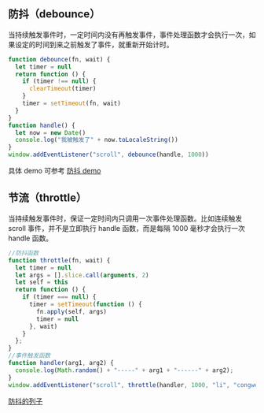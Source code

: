 ## 防抖（debounce）
当持续触发事件时，一定时间内没有再触发事件，事件处理函数才会执行一次，如果设定的时间到来之前触发了事件，就重新开始计时。

```js
function debounce(fn, wait) {
  let timer = null
  return function () {
    if (timer !== null) {
      clearTimeout(timer)
    }
    timer = setTimeout(fn, wait)
  }
}
function handle() {
  let now = new Date()
  console.log("我被触发了" + now.toLocaleString())
}
window.addEventListener("scroll", debounce(handle, 1000))
```

具体 demo 可参考 [防抖 demo](https://github.com/licongwen/JsFoundation/tree/master/demo/debounce.html)

## 节流（throttle）

当持续触发事件时，保证一定时间内只调用一次事件处理函数。比如连续触发 scroll 事件，并不是立即执行 handle 函数，而是每隔 1000 毫秒才会执行一次 handle 函数。

```js
//防抖函数
function throttle(fn, wait) {
  let timer = null
  let args = [].slice.call(arguments, 2)
  let self = this
  return function () {
    if (timer === null) {
      timer = setTimeout(function () {
        fn.apply(self, args)
        timer = null
      }, wait)
    }
  };
}
//事件触发函数
function handler(arg1, arg2) {
  console.log(Math.random() + "-----" + arg1 + "------" + arg2);
}
window.addEventListener("scroll", throttle(handler, 1000, "li", "congwen"));
```

[防抖的列子](https://github.com/licongwen/JsFoundation/tree/master/demo/throttle.html)
